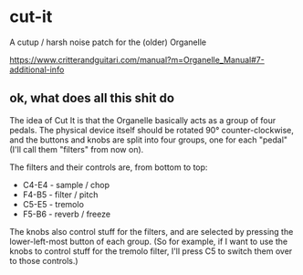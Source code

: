 # cut-it
A cutup / harsh noise patch for the (older) Organelle

https://www.critterandguitari.com/manual?m=Organelle_Manual#7-additional-info


## ok, what does all this shit do

The idea of Cut It is that the Organelle basically acts as a group of four pedals. The physical device itself should be rotated 90° counter-clockwise, and the buttons and knobs are split into four groups, one for each "pedal" (I'll call them "filters" from now on).

The filters and their controls are, from bottom to top:

- C4-E4 - sample / chop
- F4-B5 - filter / pitch
- C5-E5 - tremolo
- F5-B6 - reverb / freeze

The knobs also control stuff for the filters, and are selected by pressing the lower-left-most button of each group. (So for example, if I want to use the knobs to control stuff for the tremolo filter, I'll press C5 to switch them over to those controls.)
